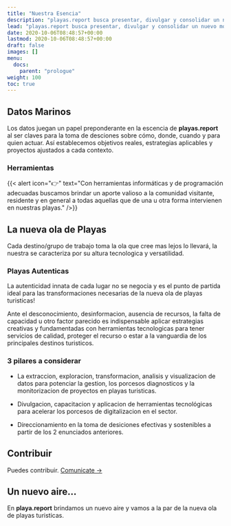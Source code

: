 ```yaml
---
title: "Nuestra Esencia"
description: "playas.report busca presentar, divulgar y consolidar un nuevo modelo de reportes con informacion inteligente e innovadora de playas turísticas."
lead: "playas.report busca presentar, divulgar y consolidar un nuevo modelo de reportes con informacion inteligente e innovadora de playas turísticas."
date: 2020-10-06T08:48:57+00:00
lastmod: 2020-10-06T08:48:57+00:00
draft: false
images: []
menu:
  docs:
    parent: "prologue"
weight: 100
toc: true
---
```


## Datos Marinos

Los datos juegan un papel preponderante en la escencia de **playas.report** al ser claves para la toma de desciones sobre cómo, donde, cuando y para quien actuar. Así establecemos objetivos reales, estrategias aplicables y proyectos ajustados a cada contexto.

### Herramientas

{{< alert icon="👉" text="Con herramientas informáticas y de programación adecuadas buscamos brindar un aporte valioso a la comunidad visitante, residente y en general a todas aquellas que de una u otra forma intervienen en nuestras playas." />}}


## La nueva ola de Playas

Cada destino/grupo de trabajo toma la ola que cree mas lejos lo llevará, la nuestra se caracteriza por su altura tecnologica y versatilidad.

### Playas Autenticas

La autenticidad innata de cada lugar no se negocia y es el punto de partida ideal para las transformaciones necesarias de la nueva ola de playas turisticas! 

Ante el desconocimiento, desinformacion, ausencia de recursos, la falta de capacidad u otro factor parecido es indispensable aplicar estrategias creativas y fundamentadas con herramientas tecnologicas para tener servicios de calidad, proteger el recurso o estar a la vanguardia de los principales destinos turisticos.


### 3 pilares a considerar

- La extraccion, exploracion, transformacion, analisis y visualizacion de datos para potenciar la gestion, los porcesos diagnosticos y la monitorizacion de proyectos en playas turisticas.

- Divulgacion, capacitacion y aplicacion de herramientas tecnológicas para acelerar los porcesos de digitalizacion en el sector. 

- Direccionamiento en la toma de desiciones efectivas y sostenibles a partir de los 2 enunciados anteriores.


## Contribuir

Puedes contribuir. [Comunicate →](https://getdoks.org/docs/contributing/how-to-contribute/)

## Un nuevo aire...

En **playa.report** brindamos un nuevo aire y vamos a la par de la nueva ola de playas turisticas. 


